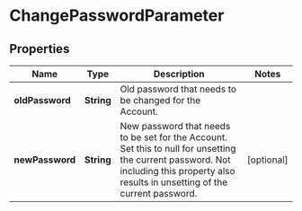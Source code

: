 

# ChangePasswordParameter


## Properties

Name | Type | Description | Notes
------------ | ------------- | ------------- | -------------
**oldPassword** | **String** | Old password that needs to be changed for the Account. | 
**newPassword** | **String** | New password that needs to be set for the Account. Set this to null for unsetting the current password. Not including this property also results in unsetting of the current password. |  [optional]




